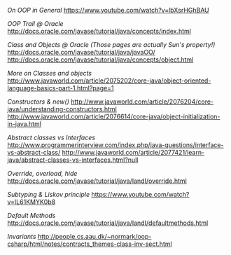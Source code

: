 *On OOP in General*
https://www.youtube.com/watch?v=lbXsrHGhBAU

*OOP Trail @ Oracle*
http://docs.oracle.com/javase/tutorial/java/concepts/index.html

*Class and Objects @ Oracle (Those pages are actually Sun's property!)*
http://docs.oracle.com/javase/tutorial/java/javaOO/
http://docs.oracle.com/javase/tutorial/java/concepts/object.html

*More on Classes and objects*
http://www.javaworld.com/article/2075202/core-java/object-oriented-language-basics-part-1.html?page=1

*Constructors & new()*
http://www.javaworld.com/article/2076204/core-java/understanding-constructors.html
http://www.javaworld.com/article/2076614/core-java/object-initialization-in-java.html

*Abstract classes vs Interfaces*
http://www.programmerinterview.com/index.php/java-questions/interface-vs-abstract-class/
http://www.javaworld.com/article/2077421/learn-java/abstract-classes-vs-interfaces.html?null

*Override, overload, hide*
http://docs.oracle.com/javase/tutorial/java/IandI/override.html

*Subtyping & Liskov principle*
https://www.youtube.com/watch?v=IL61KMYK0b8

*Default Methods*
http://docs.oracle.com/javase/tutorial/java/IandI/defaultmethods.html

*Invariants*
http://people.cs.aau.dk/~normark/oop-csharp/html/notes/contracts_themes-class-inv-sect.html
